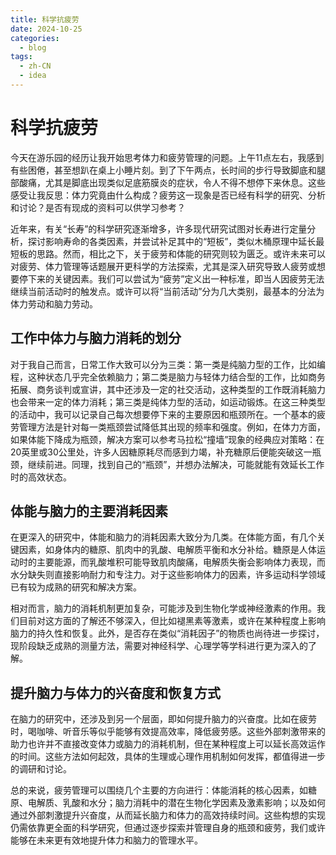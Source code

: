 ```yaml
---
title: 科学抗疲劳
date: 2024-10-25
categories:
  - blog
tags:
  - zh-CN
  - idea
---
```



# 科学抗疲劳

今天在游乐园的经历让我开始思考体力和疲劳管理的问题。上午11点左右，我感到有些困倦，甚至想趴在桌上小睡片刻。到了下午两点，长时间的步行导致脚底和腿部酸痛，尤其是脚底出现类似足底筋膜炎的症状，令人不得不想停下来休息。这些感受让我反思：体力究竟由什么构成？疲劳这一现象是否已经有科学的研究、分析和讨论？是否有现成的资料可以供学习参考？

近年来，有关“长寿”的科学研究逐渐增多，许多现代研究试图对长寿进行定量分析，探讨影响寿命的各类因素，并尝试补足其中的“短板”，类似木桶原理中延长最短板的思路。然而，相比之下，关于疲劳和体能的研究则较为匮乏。或许未来可以对疲劳、体力管理等话题展开更科学的方法探索，尤其是深入研究导致人疲劳或想要停下来的关键因素。我们可以尝试为“疲劳”定义出一种标准，即当人因疲劳无法继续当前活动时的触发点。或许可以将“当前活动”分为几大类别，最基本的分法为体力劳动和脑力劳动。

## 工作中体力与脑力消耗的划分

对于我自己而言，日常工作大致可以分为三类：第一类是纯脑力型的工作，比如编程，这种状态几乎完全依赖脑力；第二类是脑力与轻体力结合型的工作，比如商务拓展、商务谈判或宣讲，其中还涉及一定的社交活动，这种类型的工作既消耗脑力也会带来一定的体力消耗；第三类是纯体力型的活动，如运动锻炼。在这三种类型的活动中，我可以记录自己每次想要停下来的主要原因和瓶颈所在。一个基本的疲劳管理方法是针对每一类瓶颈尝试降低其出现的频率和强度。例如，在体力方面，如果体能下降成为瓶颈，解决方案可以参考马拉松“撞墙”现象的经典应对策略：在20英里或30公里处，许多人因糖原耗尽而感到力竭，补充糖原后便能突破这一瓶颈，继续前进。同理，找到自己的“瓶颈”，并想办法解决，可能就能有效延长工作时的高效状态。

## 体能与脑力的主要消耗因素

在更深入的研究中，体能和脑力的消耗因素大致分为几类。在体能方面，有几个关键因素，如身体内的糖原、肌肉中的乳酸、电解质平衡和水分补给。糖原是人体运动时的主要能源，而乳酸堆积可能导致肌肉酸痛，电解质失衡会影响体力表现，而水分缺失则直接影响耐力和专注力。对于这些影响体力的因素，许多运动科学领域已有较为成熟的研究和解决方案。

相对而言，脑力的消耗机制更加复杂，可能涉及到生物化学或神经激素的作用。我们目前对这方面的了解还不够深入，但比如褪黑素等激素，或许在某种程度上影响脑力的持久性和恢复。此外，是否存在类似“消耗因子”的物质也尚待进一步探讨，现阶段缺乏成熟的测量方法，需要对神经科学、心理学等学科进行更为深入的了解。

## 提升脑力与体力的兴奋度和恢复方式

在脑力的研究中，还涉及到另一个层面，即如何提升脑力的兴奋度。比如在疲劳时，喝咖啡、听音乐等似乎能够有效提高效率，降低疲劳感。这些外部刺激带来的助力也许并不直接改变体力或脑力的消耗机制，但在某种程度上可以延长高效运作的时间。这些方法如何起效，具体的生理或心理作用机制如何发挥，都值得进一步的调研和讨论。

总的来说，疲劳管理可以围绕几个主要的方向进行：体能消耗的核心因素，如糖原、电解质、乳酸和水分；脑力消耗中的潜在生物化学因素及激素影响；以及如何通过外部刺激提升兴奋度，从而延长脑力和体力的高效持续时间。这些构想的实现仍需依靠更全面的科学研究，但通过逐步探索并管理自身的瓶颈和疲劳，我们或许能够在未来更有效地提升体力和脑力的管理水平。
